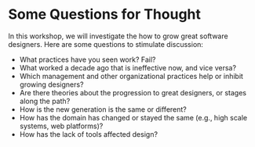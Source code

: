 # Some Questions for Thought

In this workshop, we will investigate the how to grow great software designers.  Here are some questions to stimulate discussion:

* What practices have you seen work?  Fail?
* What worked a decade ago that is ineffective now, and vice versa?
* Which management and other organizational practices help or inhibit growing designers?
* Are there theories about the progression to great designers, or stages along the path?
* How is the new generation is the same or different?
* How has the domain has changed or stayed the same (e.g., high scale systems, web platforms)?
* How has the lack of tools affected design?
